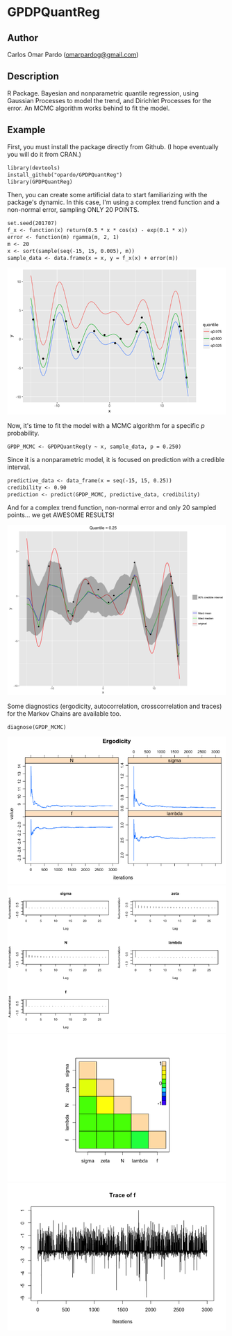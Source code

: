 # GPDPQuantReg

## Author

Carlos Omar Pardo (omarpardog@gmail.com)

## Description

R Package. Bayesian and nonparametric quantile regression, using Gaussian Processes to model the trend, and Dirichlet Processes for the error. An MCMC algorithm works behind to fit the model.

## Example

First, you must install the package directly from Github. (I hope eventually you will do it from CRAN.)

```{r}
library(devtools)
install_github("opardo/GPDPQuantReg")
library(GPDPQuantReg)
```

Then, you can create some artificial data to start familiarizing with the package's dynamic. In this case, 
I'm using a complex trend function and a non-normal error, sampling ONLY 20 POINTS.

```{r}
set.seed(201707)
f_x <- function(x) return(0.5 * x * cos(x) - exp(0.1 * x))
error <- function(m) rgamma(m, 2, 1)
m <- 20
x <- sort(sample(seq(-15, 15, 0.005), m))
sample_data <- data.frame(x = x, y = f_x(x) + error(m))
```

![Image of sample_data](https://github.com/opardo/GPDPQuantReg/blob/master/images/sample_data.png)

Now, it's time to fit the model with a MCMC algorithm for a specific _p_ probability.

```{r}
GPDP_MCMC <- GPDPQuantReg(y ~ x, sample_data, p = 0.250)
```

Since it is a nonparametric model, it is focused on prediction with a credible interval.

```{r}
predictive_data <- data_frame(x = seq(-15, 15, 0.25))
credibility <- 0.90
prediction <- predict(GPDP_MCMC, predictive_data, credibility)
```
And for a complex trend function, non-normal error and only 20 sampled points... we get AWESOME RESULTS!

![Image of prediction](https://github.com/opardo/GPDPQuantReg/blob/master/images/prediction.png)

Some diagnostics (ergodicity, autocorrelation, crosscorrelation and traces) for the Markov Chains are available too.

```{r}
diagnose(GPDP_MCMC)
```

![Image of ergodicity](https://github.com/opardo/GPDPQuantReg/blob/master/images/ergodicity.png)
![Image of autocorrelation](https://github.com/opardo/GPDPQuantReg/blob/master/images/autocorrelation.png)
![Image of crosscorrelation](https://github.com/opardo/GPDPQuantReg/blob/master/images/crosscorrelation.png)
![Image of trace](https://github.com/opardo/GPDPQuantReg/blob/master/images/trace.png)
